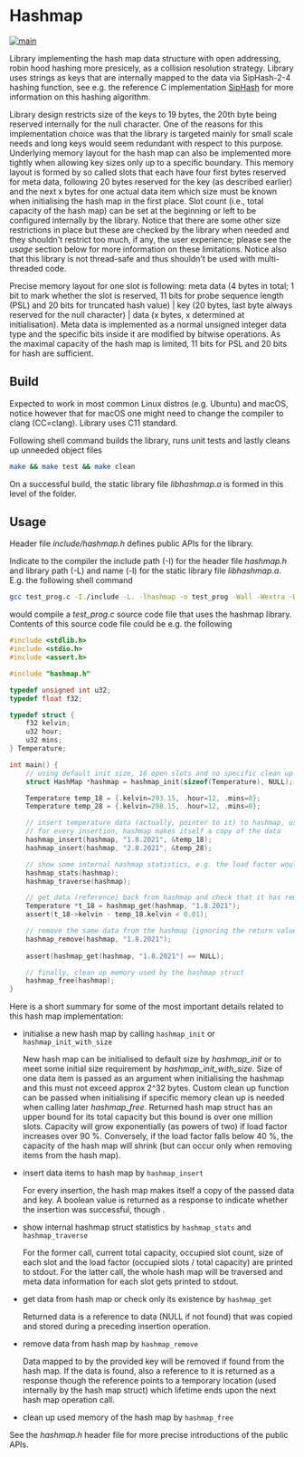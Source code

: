 # Hashmap #

[![main](https://github.com/elmomoilanen/Hashmap/actions/workflows/main.yml/badge.svg)](https://github.com/elmomoilanen/Hashmap/actions/workflows/main.yml)

Library implementing the hash map data structure with open addressing, robin hood hashing more presicely, as a collision resolution strategy. Library uses strings as keys that are internally mapped to the data via SipHash-2-4 hashing function, see e.g. the reference C implementation [SipHash](https://github.com/veorq/SipHash) for more information on this hashing algorithm.

Library design restricts size of the keys to 19 bytes, the 20th byte being reserved internally for the null character. One of the reasons for this implementation choice was that the library is targeted mainly for small scale needs and long keys would seem redundant with respect to this purpose. Underlying memory layout for the hash map can also be implemented more tightly when allowing key sizes only up to a specific boundary. This memory layout is formed by so called slots that each have four first bytes reserved for meta data, following 20 bytes reserved for the key (as described earlier) and the next x bytes for one actual data item which size must be known when initialising the hash map in the first place. Slot count (i.e., total capacity of the hash map) can be set at the beginning or left to be configured internally by the library. Notice that there are some other size restrictions in place but these are checked by the library when needed and they shouldn't restrict too much, if any, the user experience; please see the *usage* section below for more information on these limitations. Notice also that this library is not thread-safe and thus shouldn't be used with multi-threaded code.

Precise memory layout for one slot is following: meta data (4 bytes in total; 1 bit to mark whether the slot is reserved, 11 bits for probe sequence length (PSL) and 20 bits for truncated hash value) | key (20 bytes, last byte always reserved for the null character) | data (x bytes, x determined at initialisation). Meta data is implemented as a normal unsigned integer data type and the specific bits inside it are modified by bitwise operations. As the maximal capacity of the hash map is limited, 11 bits for PSL and 20 bits for hash are sufficient.

## Build ##

Expected to work in most common Linux distros (e.g. Ubuntu) and macOS, notice however that for macOS one might need to change the compiler to clang (CC=clang). Library uses C11 standard.

Following shell command builds the library, runs unit tests and lastly cleans up unneeded object files
```bash
make && make test && make clean
```
On a successful build, the static library file *libhashmap.a* is formed in this level of the folder.

## Usage ##

Header file *include/hashmap.h* defines public APIs for the library.

Indicate to the compiler the include path (-I) for the header file *hashmap.h* and library path (-L) and name (-l) for the static library file *libhashmap.a*. E.g. the following shell command

```bash
gcc test_prog.c -I./include -L. -lhashmap -o test_prog -Wall -Wextra -Werror -std=c11 -g
```

would compile a *test_prog.c* source code file that uses the hashmap library. Contents of this source code file could be e.g. the following

```C
#include <stdlib.h>
#include <stdio.h>
#include <assert.h>

#include "hashmap.h"

typedef unsigned int u32;
typedef float f32;

typedef struct {
    f32 kelvin;
    u32 hour;
    u32 mins;
} Temperature;

int main() {
    // using default init size, 16 open slots and no specific clean up function (hence pass NULL)
    struct HashMap *hashmap = hashmap_init(sizeof(Temperature), NULL);

    Temperature temp_18 = {.kelvin=293.15, .hour=12, .mins=0};
    Temperature temp_28 = {.kelvin=298.15, .hour=12, .mins=0};

    // insert temperature data (actually, pointer to it) to hashmap, using dates as keys
    // for every insertion, hashmap makes itself a copy of the data 
    hashmap_insert(hashmap, "1.8.2021", &temp_18);
    hashmap_insert(hashmap, "2.8.2021", &temp_28);

    // show some internal hashmap statistics, e.g. the load factor would be 2/16 at this point
    hashmap_stats(hashmap);
    hashmap_traverse(hashmap);

    // get data (reference) back from hashmap and check that it has remained correct
    Temperature *t_18 = hashmap_get(hashmap, "1.8.2021");
    assert(t_18->kelvin - temp_18.kelvin < 0.01);

    // remove the same data from the hashmap (ignoring the return value for now)
    hashmap_remove(hashmap, "1.8.2021");
    
    assert(hashmap_get(hashmap, "1.8.2021") == NULL);

    // finally, clean up memory used by the hashmap struct
    hashmap_free(hashmap);
}
```

Here is a short summary for some of the most important details related to this hash map implementation:

- initialise a new hash map by calling `hashmap_init` or `hashmap_init_with_size`

    New hash map can be initialised to default size by *hashmap_init* or to meet some initial size requirement by *hashmap_init_with_size*. Size of one data item is passed as an argument when initialising the hashmap and this must not exceed approx 2^32 bytes. Custom clean up function can be passed when initialising if specific memory clean up is needed when calling later *hashmap_free*. Returned hash map struct has an upper bound for its total capacity but this bound is over one million slots. Capacity will grow exponentially (as powers of two) if load factor increases over 90 %. Conversely, if the load factor falls below 40 %, the capacity of the hash map will shrink (but can occur only when removing items from the hash map).

- insert data items to hash map by `hashmap_insert`

    For every insertion, the hash map makes itself a copy of the passed data and key. A boolean value is returned as a response to indicate whether the insertion was successful, though .

- show internal hashmap struct statistics by `hashmap_stats` and `hashmap_traverse`

    For the former call, current total capacity, occupied slot count, size of each slot and the load factor (occupied slots / total capacity) are printed to stdout. For the latter call, the whole hash map will be traversed and meta data information for each slot gets printed to stdout.

- get data from hash map or check only its existence by `hashmap_get`

    Returned data is a reference to data (NULL if not found) that was copied and stored during a preceding insertion operation.

- remove data from hash map by `hashmap_remove`

    Data mapped to by the provided key will be removed if found from the hash map. If the data is found, also a reference to it is returned as a response though the reference points to a temporary location (used internally by the hash map struct) which lifetime ends upon the next hash map operation call. 
    
- clean up used memory of the hash map by `hashmap_free`

See the *hashmap.h* header file for more precise introductions of the public APIs.

